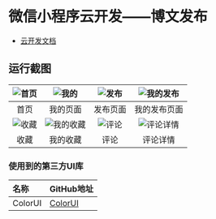 # 微信小程序云开发——博文发布

- [云开发文档](https://developers.weixin.qq.com/miniprogram/dev/wxcloud/basis/getting-started.html)

## 运行截图

| ![首页](https://github.com/joudev/miniprogram-blog/blob/master/screenshots/Snipaste_2019-09-27_01-30-07.png) | ![我的](https://github.com/joudev/miniprogram-blog/blob/master/screenshots/Snipaste_2019-09-27_01-25-16.png) | ![发布](https://github.com/joudev/miniprogram-blog/blob/master/screenshots/Snipaste_2019-09-27_01-27-29.png) | ![我的发布](https://github.com/joudev/miniprogram-blog/blob/master/screenshots/Snipaste_2019-09-27_01-27-47.png) |
| :----------------------------------------------------------: | :----------------------------------------------------------: | :----------------------------------------------------------: | :----------------------------------------------------------: |
|                             首页                             |                          我的页面                           |                           发布页面                           |                         我的发布页面                         |
| ![收藏](https://github.com/joudev/miniprogram-blog/blob/master/screenshots/Snipaste_2019-09-27_01-37-34.png) | ![我的收藏](https://github.com/joudev/miniprogram-blog/blob/master/screenshots/Snipaste_2019-09-27_01-37-41.png) | ![评论](https://github.com/joudev/miniprogram-blog/blob/master/screenshots/Snipaste_2019-09-27_01-30-52.png) | ![评论详情](https://github.com/joudev/miniprogram-blog/blob/master/screenshots/Snipaste_2019-09-27_01-33-56.png) |
|                             收藏                             |                           我的收藏                           |                             评论                             |                           评论详情                           |

### 使用到的第三方UI库


| 名称    | GitHub地址                                     |
| :------ | :--------------------------------------------- |
| ColorUI | [ColorUI](https://github.com/weilanwl/ColorUI) |

